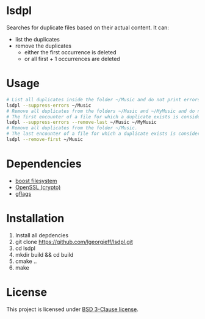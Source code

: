 # lsdpl

Searches for duplicate files based on their actual content. It can:
- list the duplicates
- remove the duplicates
  - either the first occurrence is deleted
  - or all first + 1 occurrences are deleted

# Usage
```bash
# List all duplicates inside the folder ~/Music and do not print errors (e.g. permission denied).
lsdpl --suppress-errors ~/Music
# Remove all duplicates from the folders ~/Music and ~/MyMusic and do not print errors (e.g. permission denied).
# The first encounter of a file for which a duplicate exists is considered as the original.
lsdpl --suppress-errors --remove-last ~/Music ~/MyMusic
# Remove all duplicates from the folder ~/Music.
# The last encounter of a file for which a duplicate exists is considered as the original.
lsdpl --remove-first ~/Music
```
  
# Dependencies
- [boost filesystem](https://www.boost.org/doc/libs/1_68_0/libs/filesystem/doc/index.htm)
- [OpenSSL (crypto)](https://github.com/openssl/openssl)
- [gflags](https://github.com/gflags/gflags)

# Installation
1. Install all depdencies
2. git clone https://github.com/lgeorgieff/lsdpl.git
3. cd lsdpl
4. mkdir build && cd build
5. cmake ..
6. make

# License
This project is licensed under [BSD 3-Clause license](./LICENSE.txt).
